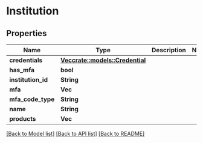 # Institution

## Properties

Name | Type | Description | Notes
------------ | ------------- | ------------- | -------------
**credentials** | [**Vec<crate::models::Credential>**](Credential.md) |  | 
**has_mfa** | **bool** |  | 
**institution_id** | **String** |  | 
**mfa** | **Vec<String>** |  | 
**mfa_code_type** | **String** |  | 
**name** | **String** |  | 
**products** | **Vec<String>** |  | 

[[Back to Model list]](../README.md#documentation-for-models) [[Back to API list]](../README.md#documentation-for-api-endpoints) [[Back to README]](../README.md)



